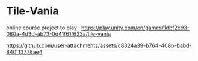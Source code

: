 # Tile-Vania
online course project
to play : https://play.unity.com/en/games/1dbf2c93-080a-4d3d-ab73-0d41f61f623a/tile-vania




https://github.com/user-attachments/assets/c8324a39-b764-408b-babd-840f13778ae4


